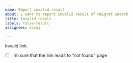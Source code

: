 ```yaml
---
name: Report invalid result
about: I want to report invalid result of Maigret search
title: Invalid result
labels: false-result
assignees: soxoj

---
```


Invalid link: <INSERT LINK HERE>

<!--

Put x into the box

[ ] ==> [x]

-->

- [ ] I'm sure that the link leads to "not found" page
